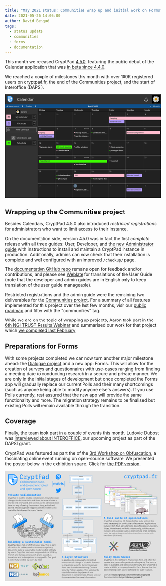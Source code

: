 ```yaml
---
title: "May 2021 status: Communities wrap up and initial work on Forms"
date: 2021-05-26 14:05:00
author: David Benqué
tags:
  - status update
  - communities
  - forms
  - documentation
---
```


This month we released CryptPad [4.5.0](https://github.com/xwiki-labs/cryptpad/releases/4.5.0), featuring the public debut of the Calendar application that was [in beta since 4.4.0](https://blog.cryptpad.fr/2021/04/26/status-april-2021/).   

We reached a couple of milestones this month with over 100K registered users on cryptpad.fr, the end of the Communities project, and the start of Interoffice (DAPSI).  

![The calendar application shown in dark mode, now ready for public use!](/images/calendar-dark.png)  


## Wrapping up the Communities project

Besides Calendars, CryptPad 4.5.0 also introduced _restricted registrations_ for administrators who want to limit access to their instance.   

On the documentation side, version 4.5.0 was in fact the first _complete_ release with all three guides: User, Developer, and [the new Administrator guide](https://docs.cryptpad.fr/en/admin_guide/index.html) with instructions to install and maintain a CryptPad instance in production. Additionally, admins can now check that their installation is complete and well configured with an improved `/checkup/` page.   

The [documentation GitHub repo](https://github.com/xwiki-labs/cryptpad-documentation) remains open for feedback and/or contributions, and please see [Weblate](https://weblate.cryptpad.fr/projects/user-guide/) for translations of the User Guide (note that the developer and admin guides are in English only to keep translation of the user guide manageable).  

Restricted registrations and the admin guide were the remaining two deliverables for the [Communities project](https://nlnet.nl/project/Cryptpad-Communities/). For a summary of all features implemented for this project over the last few months, visit our [public roadmap](https://cryptpad.fr/kanban/#/2/kanban/view/PLM0C3tFWvYhd+EPzXrbT+NxB76Z5DtZhAA5W5hG9wo/) and filter with the "communities" tag.   

While we are on the topic of wrapping up projects, Aaron took part in the [6th NGI TRUST Results Webinar](https://www.ngi.eu/event/ngi_trust-webinar-results-6/?instance_id=519) and summarised our work for that project which [we completed last February](https://blog.cryptpad.fr/2021/02/24/status-feb-2021/)  


## Preparations for Forms

With some projects completed we can now turn another major milestone ahead: the [Dialogue project](https://nlnet.nl/project/CryptPadForms/) and a new app: Forms. This will allow for the creation of surveys and questionnaires with use-cases ranging from finding a meeting date to conducting research in a secure and private manner. We are only in the initial stages of development but once completed the Forms app will gradually replace our current Polls and their many shortcomings (such as anyone being able to modify anyone else's answers). If you use Polls currently, rest assured that the new app will provide the same functionality and more. The migration strategy remains to be finalised but existing Polls will remain available through the transition.   


## Coverage

Finally, the team took part in a couple of events this month. Ludovic Dubost was [interviewed about INTEROFFICE](https://www.capdigital.com/en/dapsi-2nd-open-call-results-are-out-discover-one-of-the-winners-xwiki/), our upcoming project as part of the DAPSI grant.  

CryptPad was featured as part the of the [3rd Workshop on Obfuscation](https://3rd.obfuscationworkshop.org/), a fascinating online event running on open-source software. We presented the poster below in the exhibition space. Click for [the PDF version](https://cryptpad.fr/file/#/2/file/LSBSej8liq5+v+igXgS6vDXA/).  

![The CryptPad poster presented at the workshop](/images/cryptpad-poster.png)  

